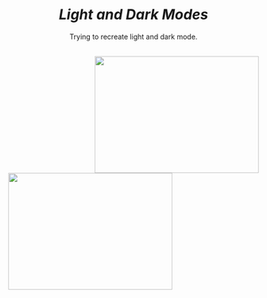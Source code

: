 <h1 align="center"><i>Light and Dark Modes</i></h1>

<p align="center">Trying to recreate light and dark mode.</p>
<br>

<img src="https://github.com/Kingtero17/Light-Dark-Theme/assets/110305288/29fb6467-fbac-416d-b2b9-cb54aa018217" width=330 height=235 align="right">
<img src="https://github.com/Kingtero17/Light-Dark-Theme/assets/110305288/4c587442-3d5d-4f3d-9a63-bc429c8caf3d" width=330 height=235 align="left">
